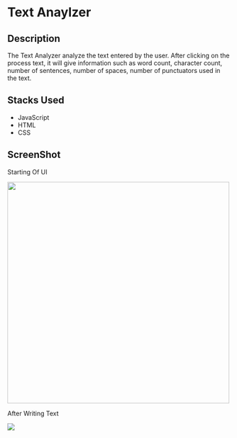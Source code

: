 # Text Anaylzer

## Description
The Text Analyzer analyze the text entered by the user. After clicking on the process text, it will give information such as word count, character count, number of sentences, number of spaces, number of punctuators used in the text.

## Stacks Used
* JavaScript
* HTML
* CSS

## ScreenShot

Starting Of UI

<img src="https://github.com/khushi-purwar/Web-dev-mini-projects/blob/dev-khushi/Text%20Analyzer/SS1.png" width="500px"/>

After Writing Text

<img src="https://github.com/khushi-purwar/Web-dev-mini-projects/blob/dev-khushi/Text%20Analyzer/SS2.png" />
